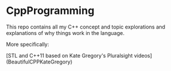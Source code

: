 # CppProgramming

This repo contains all my C++ concept and topic explorations and explanations of why things work in the language.

More specifically:

[STL and C++11 based on Kate Gregory's Pluralsight videos] (BeautifulCPPKateGregory)

